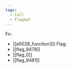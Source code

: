 ```yaml
---
tags:
  - Call
  - FlagSet
---
```

Fn:
- [[a0028_function3]]
Flag:
- [[flag_9478]]
- [[flag_0]]
- [[flag_9481]]
